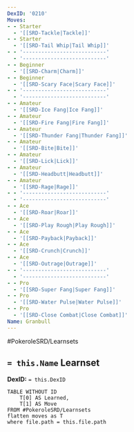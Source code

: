 ```yaml
---
DexID: '0210'
Moves:
- - Starter
  - '[[SRD-Tackle|Tackle]]'
- - Starter
  - '[[SRD-Tail Whip|Tail Whip]]'
- - '---------------------------'
  - '---------------------------'
- - Beginner
  - '[[SRD-Charm|Charm]]'
- - Beginner
  - '[[SRD-Scary Face|Scary Face]]'
- - '---------------------------'
  - '---------------------------'
- - Amateur
  - '[[SRD-Ice Fang|Ice Fang]]'
- - Amateur
  - '[[SRD-Fire Fang|Fire Fang]]'
- - Amateur
  - '[[SRD-Thunder Fang|Thunder Fang]]'
- - Amateur
  - '[[SRD-Bite|Bite]]'
- - Amateur
  - '[[SRD-Lick|Lick]]'
- - Amateur
  - '[[SRD-Headbutt|Headbutt]]'
- - Amateur
  - '[[SRD-Rage|Rage]]'
- - '---------------------------'
  - '---------------------------'
- - Ace
  - '[[SRD-Roar|Roar]]'
- - Ace
  - '[[SRD-Play Rough|Play Rough]]'
- - Ace
  - '[[SRD-Payback|Payback]]'
- - Ace
  - '[[SRD-Crunch|Crunch]]'
- - Ace
  - '[[SRD-Outrage|Outrage]]'
- - '---------------------------'
  - '---------------------------'
- - Pro
  - '[[SRD-Super Fang|Super Fang]]'
- - Pro
  - '[[SRD-Water Pulse|Water Pulse]]'
- - Pro
  - '[[SRD-Close Combat|Close Combat]]'
Name: Granbull
---
```


#PokeroleSRD/Learnsets

## `= this.Name` Learnset

**DexID:** `= this.DexID`

```dataview
TABLE WITHOUT ID
    T[0] AS Learned,
    T[1] AS Move
FROM #PokeroleSRD/Learnsets
flatten moves as T
where file.path = this.file.path
```
